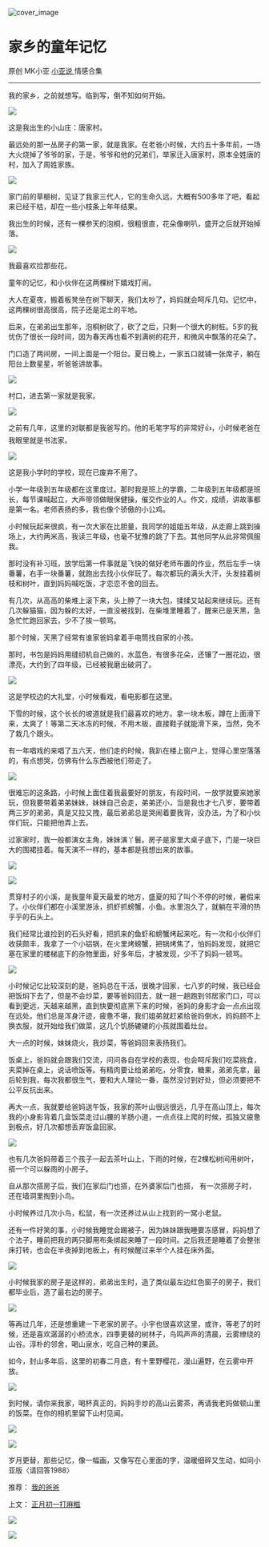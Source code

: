 ![cover_image](https://mmbiz.qlogo.cn/mmbiz_jpg/A8SKDch4cJF988ZBkfqibfIAeeCdhjaFVkRsYzFHN3ibQvMiaF1BTcSHoavG4JMo6QRIb36ZS0FMVawdGGUGqvPibA/0?wx_fmt=jpeg)

#  家乡的童年记忆

原创  MK小亚  [ 小亚说 ](https://mp.weixin.qq.com/mp/appmsgalbum?__biz=MzUxNDAwNTk0MQ==&action=getalbum&album_id=1708248415014289409#wechat_redirect) 情感合集

__ _ _ _ _

我的家乡，之前就想写。临到写，倒不知如何开始。  
  
![](https://mmbiz.qpic.cn/mmbiz_jpg/A8SKDch4cJF988ZBkfqibfIAeeCdhjaFVHL29rx3V0yAhiciaLCJ8PEPErLcH3WaHVfRHypziczwQlddBTMPibcQfTg/640?wx_fmt=jpeg)

这是我出生的小山庄：唐家村。

  

最远处的那一丛房子的第一家，就是我家。在老爸小时候，大约五十多年前，一场大火烧掉了爷爷的家，于是，爷爷和他的兄弟们，举家迁入唐家村，原本全姓唐的村，加入了周姓家族。  

  

  

![](https://mmbiz.qpic.cn/mmbiz_jpg/A8SKDch4cJF988ZBkfqibfIAeeCdhjaFVcHWj9G0eWXPicWmWb3JcY72Yo9y1UFl7PPaXOHbyYEXgAPib2jib1WVHw/640?wx_fmt=jpeg)

  

家门前的草榧树，见证了我家三代人，它的生命久远，大概有500多年了吧，看起来已经干枯，却在一些小枝条上年年结果。

我出生的时候，还有一棵参天的泡桐，很粗很直，花朵像喇叭，盛开之后就开始掉落。

  

  

![](https://mmbiz.qpic.cn/mmbiz_jpg/A8SKDch4cJF988ZBkfqibfIAeeCdhjaFVCUcv05ib31p9msc2aQ4VDqiasOZPFJjOuCIQZyZZkXZfOswhXNgq3X8Q/640?wx_fmt=jpeg)

  

我最喜欢捡那些花。

  

童年的记忆，和小伙伴在这两棵树下嬉戏打闹。

大人在夏夜，搬着板凳坐在树下聊天，我们太吵了，妈妈就会呵斥几句。记忆中，这两棵树很高很高，院子还是泥土的平地。

后来，在弟弟出生那年，泡桐树砍了，砍了之后，只剩一个很大的树桩。5岁的我忧伤了很长一段时间，因为春天再也看不到满树的花开，和微风中飘落的花朵了。

门口造了两间房，一间上面是一个阳台。夏日晚上，一家五口就铺一张席子，躺在阳台上数星星，听爸爸讲故事。

  

  

![](https://mmbiz.qpic.cn/mmbiz_jpg/A8SKDch4cJF988ZBkfqibfIAeeCdhjaFVJorPe0kuOfWpN1s37t8WmMYK9vFyrKLjmDse51QtqId8SNjBnibwGfA/640?wx_fmt=jpeg)

  

村口，进去第一家就是我家。

![](https://mmbiz.qpic.cn/mmbiz_jpg/A8SKDch4cJF988ZBkfqibfIAeeCdhjaFVykVqIv0MZhRBJMrCUNg7YAzL9y896bOprzgtPw7dta4j81Pm9Ricyog/640?wx_fmt=jpeg)

之前有几年，这里的对联都是我爸写的。他的毛笔字写的非常好👍，小时候老爸在我眼里就是书法家。

  

  

![](https://mmbiz.qpic.cn/mmbiz_jpg/A8SKDch4cJF988ZBkfqibfIAeeCdhjaFVCOtsq6Re0FPiafw96Z10jicSyIfnAtmXvjrgeunNZNrNicWKF1zOqWu4Q/640?wx_fmt=jpeg)

  

这是我小学时的学校，现在已废弃不用了。

小学一年级到五年级都在这里度过。那时我是班上的学霸，二年级到五年级都是班长，每节课喊起立，大声带领做眼保健操，催交作业的人。作文，成绩，讲故事都是第一名。老师表扬的多，我也像个骄傲的小公鸡。

  

小时候玩起来很疯，有一次大家在比胆量，我同学的姐姐五年级，从走廊上跳到操场上，大约两米高，我读三年级，也毫不犹豫的跳了下去。其他同学从此非常佩服我。

  

那时没有补习班，放学后第一件事就是飞快的做好老师布置的作业，然后左手一块番薯，右手一块番薯，就跑出去找小伙伴玩了。每次都玩的满头大汗，头发挂着树枝和树叶，直到妈妈喊吃饭，才恋恋不舍的回去。

  

有几次，从高高的柴堆上滚下来，头上肿了一块大包，揉揉又站起来继续玩。还有几次躲猫猫，因为躲的太好，一直没被找到，在柴堆里睡着了，醒来已是天黑，急急忙忙跑回家去，少不了挨一顿骂。

那个时候，天黑了经常有谁家爸妈拿着手电筒找自家的小孩。

  

那时，书包是妈妈用缝纫机自己做的，水蓝色，有很多花朵，还镶了一圈花边，很漂亮，大约到了四年级，已经被我磨出破洞了。

  

  

![](https://mmbiz.qpic.cn/mmbiz_jpg/A8SKDch4cJF988ZBkfqibfIAeeCdhjaFVaeDQibq4zm6wYDSib4Mic6ia36060nCppicbuqSYQrL2Anx4Llc6FON8QJg/640?wx_fmt=jpeg)

  

这是学校边的大礼堂，小时候看戏，看电影都在这里。

下雪的时候，这个长长的坡道就是我们最喜欢的地方。拿一块木板，蹲在上面滑下来，太爽了！等第二天冰冻的时候，不用木板，直接鞋子就能滑下来，当然，免不了栽几个跟头。

有一年唱戏的来唱了五六天，他们走的时候，我趴在楼上窗户上，觉得心里空落落的，有点想哭，仿佛有什么东西被他们带走了。

  

  

![](https://mmbiz.qpic.cn/mmbiz_jpg/A8SKDch4cJF988ZBkfqibfIAeeCdhjaFVtLx8SyYUhZ8gnsW60ibbujEz2R3Xibqn63yFRGIecTFaDhg7lVCm4kzw/640?wx_fmt=jpeg)

  

很难忘的这条路，小时候上面住着我最要好的朋友，有段时间，一放学就要来她家玩，但我要带着弟弟妹妹，妹妹自己会走，弟弟还小，当是我也才七八岁，要带着两三岁的弟弟，真是又拉又拽，最后弟弟总是哭闹着要我背，没办法，为了和小伙伴们玩，只能把他弄上去。

  

过家家时，我一般都演女主角，妹妹演丫鬟。房子是家里大桌子底下，门是一块巨大的围裙挂着。每天演不一样的，基本都是我想出来的故事。

  

  

![](https://mmbiz.qpic.cn/mmbiz_jpg/A8SKDch4cJF988ZBkfqibfIAeeCdhjaFVu4ic99toP1qgHMibuMVqUp13kIrpPRUyHV6BkdB3a9yGITMRnOSs8sTQ/640?wx_fmt=jpeg)

  

  

![](https://mmbiz.qpic.cn/mmbiz_jpg/A8SKDch4cJF988ZBkfqibfIAeeCdhjaFVSOcmibMvtGOhEaMhTBIp0RmLGsymxbicjY3suqficGWhmN6esOaY04Cyg/640?wx_fmt=jpeg)

  

贯穿村子的小溪，是我童年夏天最爱的地方，盛夏的知了叫个不停的时候，暑假来了。小伙伴们都在小溪里游泳，抓虾抓螃蟹，小鱼。水里泡久了，就躺在平滑的热乎乎的石头上。

我们经常比谁捡到的石头好看，把抓来的鱼虾和螃蟹烤起来吃，有一次和小伙伴们收获颇丰，我拿了一个小铝锅，在火里烤螃蟹，把锅烤焦了，怕妈妈发现，就把它塞在家里的楼梯底下的杂物里面，好多年后，才被发现，少不了妈妈一顿骂。

  

  

![](https://mmbiz.qpic.cn/mmbiz_jpg/A8SKDch4cJF988ZBkfqibfIAeeCdhjaFVnAeT5UsyqNiaYhC15KhICSTOj9ibEhHL3r2o35mSfK4ibKBMLv1VFWu9Q/640?wx_fmt=jpeg)

  

小时候记忆比较深刻的是，爸妈总在干活，很晚才回家，七八岁的时候，我已经会把饭焖下去了，但是不会炒菜，要等爸妈回去，就一趟一趟跑到邻居家门口，可以看到更远，天越来越黑，直到快要彻底黑下来的时候，爸妈的身影才会一点点出现在远处。他们总是浑身汗迹，疲惫不堪，我们姐弟就赶紧给爸妈倒水，妈妈顾不上换衣服，就开始给我们做菜，这几个饥肠辘辘的小孩就围着灶台。

大一点的时候，妹妹烧火，我炒菜，等爸妈回来表扬我们。

  

饭桌上，爸妈就会跟我们交流，问问各自在学校的表现，也会呵斥我们吃菜挑食，夹菜掉在桌上，说话喷饭等。有精肉要让给弟弟吃，分零食，糖果，弟弟先拿，最后轮到我，每次我都很生气，要和大人理论一番，虽然没讨到好处，但必须要把不公平反抗出来。

  

再大一点，我就要给爸妈送午饭，我家的茶叶山很远很远，几乎在高山顶上，每次我的小身影背着几盒饭菜走过山腰的羊肠小道，一点点往上爬的时候，孤独又疲惫到极点，好几次都想丢弃饭盒回家。

  

  

![](https://mmbiz.qpic.cn/mmbiz_jpg/A8SKDch4cJF988ZBkfqibfIAeeCdhjaFVQjLffSYQ2FP02N4nqiaj4hXvVJtCQbdufictlBmGMnOJEicLdSqS1Rc3w/640?wx_fmt=jpeg)

  

也有几次爸妈带着三个孩子一起去茶叶山上，下雨的时候，在2棵松树间用树叶，搭一个可以躲雨的小房子。

  

自从那次搭房子后，我们在家后门也搭，在外婆家后门也搭，  有一次搭房子时，还在墙洞里掏到小鸟。

小时候养过几次小鸟，松鼠，有一次还养过从山上找到的一窝小老鼠。

  

还有一件好笑的事，小时候我睡觉会踢被子，因为妹妹跟我睡要冻感冒，妈妈想了个法子，睡前把我的两只脚用布条绑起来睡了一段时间。之后我还是睡着了会整张床打转，也会在半夜掉到地板上，有时候醒过来半个人挂在床外面。

  

  

![](https://mmbiz.qpic.cn/mmbiz_jpg/A8SKDch4cJF988ZBkfqibfIAeeCdhjaFVfyYzcueicyN5qKCW2UGe3Gj3ocqyhwBpOYxu2kQV3LNu0oriaTs9Rq4g/640?wx_fmt=jpeg)

  

小时候我家的房子是这样的，弟弟出生时，造了类似最左边红色窗子的房子，我们都毕业后，造了最右边的房子。

  

  

![](https://mmbiz.qpic.cn/mmbiz_jpg/A8SKDch4cJF988ZBkfqibfIAeeCdhjaFVictmkBwaCMD90HhTcbrRzK418y8wia0SbjysCwOaJYYYuQSQUY9YPnJA/640?wx_fmt=jpeg)

  

等再过几年，还是想重建一下老家的房子。小宇也很喜欢这里，或许，等老了的时候，还是喜欢潺潺的小桥流水，四季更替的树林子，鸟鸣声声的清晨，云雾缭绕的山谷。淳朴的邻舍，喝山泉水，吃自己种的果蔬。

  

如今，封山多年后，这里的初春二月底，有十里野樱花，漫山遍野，在云雾中开放。

  

  

![](https://mmbiz.qpic.cn/mmbiz_jpg/A8SKDch4cJF988ZBkfqibfIAeeCdhjaFVpzRlWBicQDvswCw1JP9zWtttLibrXjiccLvtYC1OA2wrEbkvDau5Oia9Ig/640?wx_fmt=jpeg)

  

到时候，请你来我家，喝杯真正的，妈妈手炒的高山云雾茶，再请我老妈做顿山里的饭菜。在你的相机里留下山村见闻。

  

  

![](https://mmbiz.qpic.cn/mmbiz_jpg/A8SKDch4cJF988ZBkfqibfIAeeCdhjaFVibhEQfovjSONTxDrXFJ2877DqIjL1kujBepZWBuvcCiaWic0zvnviarQnw/640?wx_fmt=jpeg)

  

  

![](https://mmbiz.qpic.cn/mmbiz_jpg/A8SKDch4cJF988ZBkfqibfIAeeCdhjaFVNb0tB8Hk3o6ficib36xzw1ejKXUcqIsezItlyhyzhfCQy4h6cALjIXqA/640?wx_fmt=jpeg)

  

岁月更替，那些记忆，像一幅画，又像写在心里面的字，温暖细碎又生动，如同小亚版〈请回答1988〉

  

推荐： [ 我的爸爸
](http://mp.weixin.qq.com/s?__biz=MzUxNDAwNTk0MQ==&mid=2247484041&idx=1&sn=661b7d9687d26fbd9542a12de474cb04&chksm=f94dcc53ce3a4545652f568c43f387c7d51172d88a411a7547f499e088fefd577260346321bb&scene=21#wechat_redirect)  

上文： [ 正月初一打麻糍
](http://mp.weixin.qq.com/s?__biz=MzUxNDAwNTk0MQ==&mid=2247484667&idx=1&sn=a3d22188ba2308b2a5211a965b5babe6&chksm=f94dca21ce3a43378c0512e4116f3879a84bde17c0422fbcbceb7b956340624137219edc0c21&scene=21#wechat_redirect)

![](https://mmbiz.qpic.cn/mmbiz_gif/b96CibCt70iaZ7Bia3Wm91cEuWhERXfCYjTia9tf7aMjVBNRETSa2NpGjCV6tyNvgCLos8LBgwEgxcwaIw8zdOsG7A/640?wx_fmt=gif)

![](https://mmbiz.qpic.cn/mmbiz_jpg/A8SKDch4cJEicCnqTxiatgGquhIicZ1wJ1Dth5YOOzoYV7U4N3HmiaO0vVAzjOpBVdtF0gnL632Fc7HqiaDmgveQDEw/640?wx_fmt=jpeg)
